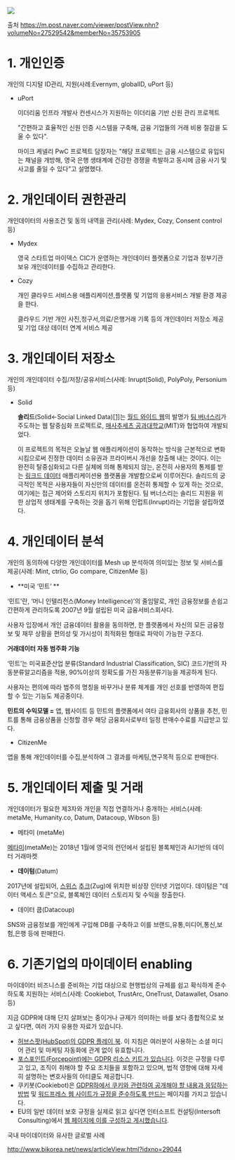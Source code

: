 







![](https://post-phinf.pstatic.net/MjAyMDAyMThfMTc2/MDAxNTgyMDEyNDEwNzU5.tqHp6LeQ_1zktc0Ov073lC6sYlPPlIFnbpBZpWBcXY4g.HXLEK36s3GKHUl_1h9PcZewT5ZIDdSsiuBMQfoxccIog.JPEG/300279_2196_1839.jpg?type=w1200)

출처 https://m.post.naver.com/viewer/postView.nhn?volumeNo=27529542&memberNo=35753905







# 1. 개인인증

개인의 디지털 ID관리, 지원(사례:Evernym, globalID, uPort 등)



- uPort

  이더리움 인프라 개발사 컨센시스가 지원하는 이더리움 기반 신원 관리 프로젝트 

    "간편하고 효율적인 신원 인증 시스템을 구축해, 금융 기업들의 거래 비용 절감을 도울 수 있다". 

  마이크 케넬리 PwC 프로젝트 담장자는 "해당 프로젝트는 금융 시스템으로 유입되는 채널을 개방해, 영국 은행 생태계에 건강한 경쟁을 촉발하고 동시에 금융 사기 및 사고를 줄일 수 있다"고 설명했다.



# 2. 개인데이터 권한관리

개인데이터의 사용조건 및 동의 내역을 관리(사례: Mydex, Cozy, Consent control 등)

- Mydex

  영국 스타트업 마이덱스 CIC가 운영하는 개인데이터 플랫폼으로 기업과 정부기관 보유 개인데이터를 수집하고 관리한다.  

- Cozy

  개인 클라우드 서비스용 애플리케이션,플랫폼 및 기업의 응용서비스 개발 환경 제공을 한다.

  클라우드 기반 개인 사진,청구서,의료/은행거래 기록 등의 개인데이터 저장소 제공 및 기업 대상 데이터 연계 서비스 제공



# 3. 개인데이터 저장소

개인의 개인데이터 수집/저장/공유서비스(사례: Inrupt(Solid), PolyPoly, Personium 등)



- Solid

  **솔리드**(Solid←Social Linked Data)[[1\]](https://ko.wikipedia.org/wiki/솔리드_프로젝트#cite_note-dt-1)는 [월드 와이드 웹](https://ko.wikipedia.org/wiki/월드_와이드_웹)의 발명가 [팀 버너스리](https://ko.wikipedia.org/wiki/팀_버너스리)가 주도하는 웹 탈중심화 프로젝트로, [매사추세츠 공과대학교](https://ko.wikipedia.org/wiki/매사추세츠_공과대학교)(MIT)와 협업하여 개발되었다. 

   이 프로젝트의 목적은 오늘날 웹 애플리케이션이 동작하는 방식을 근본적으로 변화시킴으로써 진정한 데이터 소유권과 프라이버시 개선을 창출해 내는 것이다. 이는 완전히 탈중심화되고 다른 실체에 의해 통제되지 않는, 온전히 사용자의 통제를 받는 [링크드 데이터](https://ko.wikipedia.org/wiki/링크드_데이터) 애플리케이션용 플랫폼을 개발함으로써 이루어진다. 솔리드의 궁극적인 목적은 사용자들이 자신만의 데이터를 온전히 통제할 수 있게 하는 것으로, 여기에는 접근 제어와 스토리지 위치가 포함된다. 팀 버너스리는 솔리드 지원을 위한 상업적 생태계를 구축하는 것을 돕기 위해 인럽트(Inrupt)라는 기업을 설립하였다.







# 4. 개인데이터 분석

개인의 동의하에 다양한 개인데이터를 Mesh up 분석하여 의미있는 정보 및 서비스를 제공(사례: Mint, ctrlio, Go compare, CitizenMe 등)



- **미국 ‘민트’ **

‘민트’란, ‘머니 인텔리전스(Money Intelligence)’의 줄임말로, 개인 금융정보를 손쉽고 간편하게 관리하도록 2007년 9월 설립된 미국 금융서비스회사다. 

사용자 입장에서 개인 금융데이터 활용을 동의하면, 한 플랫폼에서 자신의 모든 금융정보 및 재무 상황을 편의성 및 가시성이 최적화된 형태로 파악이 가능한 구조다.

**거래데이터 자동 범주화 기능**

‘민트’는 미국표준산업 분류(Standard Industrial Classification, SIC) 코드기반의 자동분류알고리즘을 적용, 90%이상의 정확도를 가진 자동분류기능을 제공하게 된다.

사용자는 편의에 따라 범주의 명칭을 바꾸거나 분류 체계를 개인 선호를 반영하여 편집할 수 있는 기능도 제공중이다.



**민트의 수익모델 =** 앱, 웹사이트 등 민트의 플랫폼에서 여타 금융회사의 상품을 추천, 민트를 통해 금융상품을 신청할 경우 해당 금융회사로부터 일정 판매수수료를 지급받고 있다.



- CitizenMe

앱을 통해 개인데이터를 수집,분석하여 그 결과를 마케팅,연구목적 등으로 판매한다.







# 5. 개인데이터 제출 및 거래

개인데이터가 필요한 제3자와 개인을 직접 연결하거나 중개하는 서비스(사례: metaMe, Humanity.co, Datum, Datacoup, Wibson 등)



- 메타미 (metaMe)

[메타미](http://wiki.hash.kr/index.php/메타미)(metaMe)는 2018년 1월에 영국의 런던에서 설립된 블록체인과 AI기반의 데이터 거래마켓



- **데이텀**(Datum)

 2017년에 설립되어, [스위스](http://wiki.hash.kr/index.php/스위스) [추크](http://wiki.hash.kr/index.php/추크)(Zug)에 위치한 비상장 인터넷 기업이다. 데이텀은 "데이터 액세스 토큰"으로, 블록체인 데이터 스토리지 및 수익을 창출한다. 



- 데이터 쿱(Datacoup)

SNS와 금융정보를 개인에게 구입해 DB를 구축하고 이를 브랜드,유통,미디어,통신,보험,은행 등에 판매한다. 



# 6. 기존기업의 마이데이터 enabling

마이데이터 비즈니스를 준비하는 기업 대상으로 현행법상의 규제를 쉽고 확식하게 준수하도록 지원하는 서비스(사례: Cookiebot, TrustArc, OneTrust, Datawallet, Osano 등)



지금 GDPR에 대해 단지 살펴보는 중이거나 규제가 의미하는 바를 보다 종합적으로 보고 싶다면, 여러 가지 유용한 자료가 있습니다.

 

- [허브스팟(HubSpot)의 GDPR 플레이 북](https://www.hubspot.com/data-privacy/gdpr/hubspot-product-playbook). 이 지침은 여러분이 사용하는 소셜 미디어 관리 및 마케팅 자동화에 관계 없이 유효합니다.
- [포스포인트(Forcepoint)에는 GDPR 리소스 키트가 있습니다](https://www.forcepoint.com/forcepoint-gdpr-resource-pack?utm_source=Google&utm_medium=Paid-Search&utm_content=UserDataSecurity&utm_campaign=AMER.US.UD.PS.2018&sf_src_cmpid=70137000000NWEh_&Agency=none&Region=AMER&keyword=%2Bgdpr&network=g&device=c&mkwid=sSI0IVEUE_dc&pcrid=255463045436&pkw=%2Bgdpr&pmt=b&utm_medium=Paid-Search&utm_source=Google&utm_campaign=856640629&utm_content=43580589756&utm_term=%2Bgdpr|b|g|c|1t2|255463045436&sf_src_cmpid=&region=&Agency=DWA_PPC&gclid=EAIaIQobChMIz52lu8u32wIVDMpkCh2mUgIaEAAYAiAAEgI3LPD_BwE). 이것은 규정을 다루고 있고, 조직이 취해야 할 주요 조치들을 포함하고 있으며, 법적 영향에 대해 자세히 설명하는 변호사들의 아티클도 제공합니다.
- 쿠키봇(Cookiebot)은 [GDPR하에서 쿠키와 관련하여 공개해야 할 내용과 응답하는 방법](https://www.cookiebot.com/en/gdpr-cookies/) 및 [워드프레스 웹 사이트가 규정을 준수하도록 만드는](https://www.cookiebot.com/en/wordpress-cookie-plugin/?gclid=EAIaIQobChMImt-VrpOx2wIVD9NkCh2nDwqwEAAYASAAEgIBKPD_BwE) 페이지를 가지고 있습니다.
- EU의 일반 데이터 보호 규정을 실제로 읽고 싶다면 인터소프트 컨설팅(Intersoft Consulting)에서 [웹 페이지에 이를 구성하고 게시했습니다](https://gdpr-info.eu/).



국내 마이데이터와 유사한 글로벌 사례

http://www.bikorea.net/news/articleView.html?idxno=29044